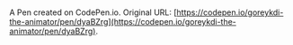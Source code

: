 # 

A Pen created on CodePen.io. Original URL: [https://codepen.io/goreykdi-the-animator/pen/dyaBZrg](https://codepen.io/goreykdi-the-animator/pen/dyaBZrg).

